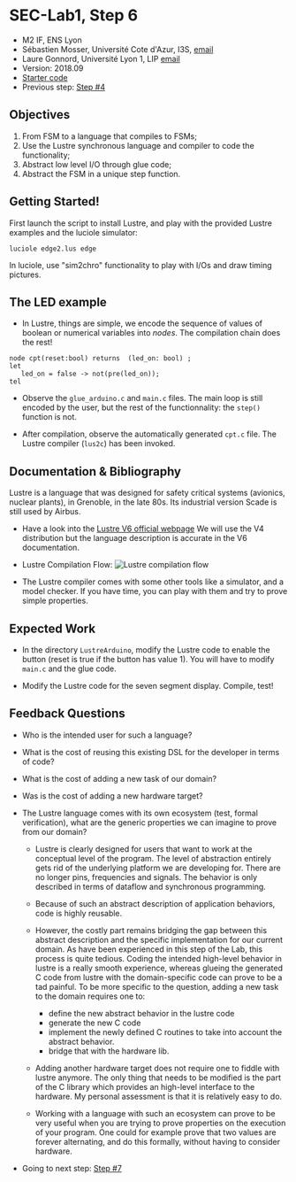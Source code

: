 # SEC-Lab1, Step 6

  * M2 IF, ENS Lyon
  * Sébastien Mosser, Université Cote d'Azur, I3S, [email](mailto:mosser@i3s.unice.fr)
  * Laure Gonnord, Université Lyon 1, LIP [email](mailto:laure.gonnord@ens-lyon.fr)
  * Version: 2018.09
  * [Starter code](https://github.com/mosser/sec-labs/tree/master/lab_1/_code/step6)
  * Previous step: [Step #4](https://github.com/mosser/sec-labs/blob/master/lab_1/step_5.md)


## Objectives

  1. From FSM to a language that compiles to FSMs;
  2. Use the Lustre synchronous language and compiler to code the
  functionality;
  3. Abstract low level I/O through glue code;
  4. Abstract the FSM in a unique step function.


## Getting Started!

First launch the script to install Lustre, and play with the provided Lustre examples
and the luciole simulator:
```
luciole edge2.lus edge
```

In luciole, use "sim2chro" functionality to play with I/Os and draw
timing pictures.


## The LED example


* In Lustre, things are simple, we encode the sequence of values of
boolean or numerical variables into _nodes_. The compilation chain does the rest!

```
node cpt(reset:bool) returns  (led_on: bool) ;
let
   led_on = false -> not(pre(led_on));
tel
```

* Observe the  `glue_arduino.c` and `main.c` files. The main loop is
  still encoded by the user, but the rest of the functionnality: the
  `step()` function is not.

* After compilation, observe the automatically generated `cpt.c`
  file. The Lustre compiler (`lus2c`) has been invoked.


## Documentation & Bibliography

Lustre is a language that was designed for safety critical systems
(avionics, nuclear plants), in Grenoble, in the late 80s. Its
industrial version Scade is still used by Airbus.

* Have a look into the
[Lustre V6 official webpage](http://www-verimag.imag.fr/Lustre-V6.html?lang=fr)
We will use the V4 distribution but the language description is
accurate in the V6 documentation.

* Lustre Compilation Flow:
![Lustre compilation flow](figs/compil2.png)

* The Lustre compiler comes with some other tools like a simulator, and
 a model checker. If you have time, you can play with them and try to
 prove simple properties.

## Expected Work


* In the directory `LustreArduino`, modify the Lustre code to enable
the button (reset is true if the button has value 1). You will have to
modify `main.c` and the glue code.

* Modify the Lustre code  for the seven segment display. Compile,
test!

## Feedback Questions

  * Who is the intended user for such a language?
  * What is the cost of reusing this existing DSL for the developer in terms of code?
  * What is the cost of adding a new task of our domain?
  * Was is the cost of adding a new hardware target?
  * The Lustre language comes with its own ecosystem (test, formal verification), what are the generic properties we can imagine to prove from our domain?

    - Lustre is clearly designed for users that want to work at the conceptual level of the program. The level of abstraction entirely gets rid of the underlying platform we are developing for. There are no longer pins, frequencies and signals. The behavior is only described in terms of dataflow and synchronous programming.

    - Because of such an abstract description of application behaviors, code is highly reusable.

    - However, the costly part remains bridging the gap between this abstract description and the specific implementation for our current domain. As have been experienced in this step of the Lab, this process is quite tedious. Coding the intended high-level behavior in lustre is a really smooth experience, whereas glueing the generated C code from lustre with the domain-specific code can prove to be a tad painful. To be more specific to the question, adding a new task to the domain requires one to:
      - define the new abstract behavior in the lustre code
      - generate the new C code
      - implement the newly defined C routines to take into account the abstract behavior.
      - bridge that with the hardware lib.

    - Adding another hardware target does not require one to fiddle with lustre anymore. The only thing that needs to be modified is the part of the C library which provides an high-level interface to the hardware. My personal assessment is that it is relatively easy to do.

    - Working with a language with such an ecosystem can prove to be very useful when you are trying to prove properties on the execution of your program. One could for example prove that two values are forever alternating, and do this formally, without having to consider hardware.


* Going to next step: [Step #7](https://github.com/mosser/sec-labs/blob/master/lab_1/step_7.md)
